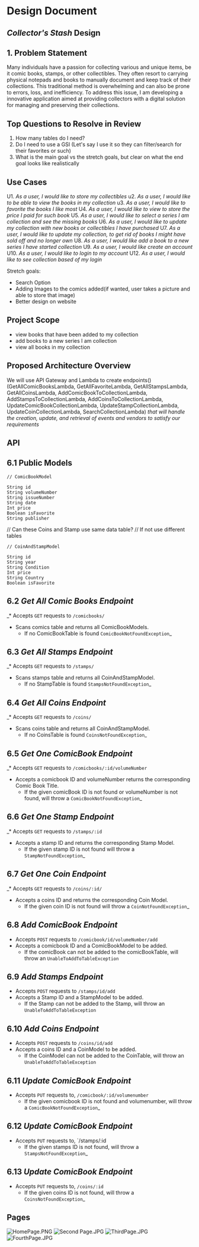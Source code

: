 # Design Document

## _Collector's Stash_ Design

## 1. Problem Statement
Many individuals have a passion for collecting various and unique items, be it comic books, stamps, or other collectibles. They often resort to carrying physical notepads and books to manually document and keep track of their collections. This traditional method is overwhelming and can also be prone to errors, loss, and inefficiency. To address this issue, I am developing a innovative application aimed at providing collectors with a digital solution for managing and preserving their collections.

## Top Questions to Resolve in Review
1. How many tables do I need?
2. Do I need to use a GSI (Let's say I use it so they can filter/search for their favorites or such)
3. What is the main goal vs the stretch goals, but clear on what the end goal looks like realistically

## Use Cases
U1. _As a user, I would like to store my collectibles_
u2. _As a user, I would like to be able to view the books in my collection_
u3. _As a user, I would like to favorite the books I like most_
U4. _As a user, I would like to view to store the price I paid for such book_
U5. _As a user, I would like to select a series I am collection and see the missing books_
U6. _As a user, I would like to update my collection with new books or collectibles I have purchased_
U7. _As a user, I would like to update my collection, to get rid of books I might have sold off and no longer own_
U8. _As a user, I would like add a book to a new series I have started collection_
U9. _As a user, I would like create an account_
U10. _As a user, I would like to login to my account_
U12. _As a user, I would like to see collection based of my login_

Stretch goals:
- Search Option
- Adding Images to the comics added(if wanted, user takes a picture and able to store that image)
- Better design on website

## Project Scope
- view books that have been added to my collection
- add books to a new series I am collection
- view all books in my collection

## Proposed Architecture Overview
We will use API Gateway and Lambda to create endpoints()
(GetAllComicBooksLambda, GetAllFavoriteLambda, GetAllStampsLambda, GetAllCoinsLambda, AddComicBookToCollectionLambda, AddStampsToCollectionLambda, AddCoinsToCollectionLambda, UpdateComicBookCollectionLambda, UpdateStampCollectionLambda, UpdateCoinCollectionLambda, SearchCollectionLambda)
_that will handle the creation, update, and retrieval of events and vendors to satisfy our requirements_

## API

## 6.1 Public Models
```
// ComicBookModel

String id
String volumeNumber
String issueNumber
String date
Int price
Boolean isFavorite
String publisher
```
// Can these Coins and Stamp use same data table?
// If not use different tables
```
// CoinAndStampModel

String id
String year
String Condition
Int price
String Country
Boolean isFavorite
```

## 6.2 _Get All Comic Books Endpoint_

_* Accepts `GET` requests to `/comicbooks/`
* Scans comics table and returns all ComicBookModels.
    * If no ComicBookTable is found
      `ComicBookNotFoundException`_

## 6.3 _Get All Stamps Endpoint_

_* Accepts `GET` requests to `/stamps/`
* Scans stamps table and returns all CoinAndStampModel.
    * If no StampTable is found
      `StampsNotFoundException`_

## 6.4 _Get All Coins Endpoint_

_* Accepts `GET` requests to `/coins/`
* Scans coins table and returns all CoinAndStampModel.
    * If no CoinsTable is found
      `CoinsNotFoundException`_

## 6.5 _Get One ComicBook Endpoint_

_* Accepts `GET` requests to `/comicbooks/:id/volumeNumber`
* Accepts a comicbook ID and volumeNumber returns the corresponding Comic Book Title.
    * If the given comicBook ID is not found or volumeNumber is not found, will throw a
      `ComicBookNotFoundException`_

## 6.6 _Get One Stamp Endpoint_

_* Accepts `GET` requests to `/stamps/:id`
* Accepts a stamp ID and returns the corresponding Stamp Model.
    * If the given stamp ID is not found will throw a
      `StampNotFoundException`_

## 6.7 _Get One Coin Endpoint_

_* Accepts `GET` requests to `/coins/:id/`
* Accepts a coins ID and returns the corresponding Coin Model.
    * If the given coin ID is not found will throw a
      `CoinNotFoundException`_

## 6.8 _Add ComicBook Endpoint_

* Accepts `POST` requests to `/comicbook/id/volumeNumber/add`
* Accepts a comicbook ID and a ComicBookModel to be added.
    * If the comicBook can not be added to the comicBookTable, will throw an `UnableToAddToTableException`

## 6.9 _Add Stamps Endpoint_

* Accepts `POST` requests to `/stamps/id/add`
* Accepts a Stamp ID and a StampModel to be added.
    * If the Stamp can not be added to the Stamp, will throw an `UnableToAddToTableException`

## 6.10 _Add Coins Endpoint_

* Accepts `POST` requests to `/coins/id/add`
* Accepts a coins ID and a CoinModel to be added.
    * If the CoinModel can not be added to the CoinTable, will throw an `UnableToAddToTableException`

## 6.11 _Update ComicBook Endpoint_

* Accepts `PUT` requests to, `/comicbook/:id/volumenumber`
    * If the given comicbook ID is not found and volumenumber, will throw a
      `ComicBookNotFoundException`_

## 6.12 _Update ComicBook Endpoint_

* Accepts `PUT` requests to, `/stamps/:id
    * If the given stamps ID is not found, will throw a
      `StampsNotFoundException`_

## 6.13 _Update ComicBook Endpoint_

* Accepts `PUT` requests to, `/coins/:id`
    * If the given coins ID is not found, will throw a
      `CoinsNotFoundException`_

## Pages
  
![HomePage.PNG](..%2F..%2F..%2F..%2Fresources%2Fimages%2FdesignImages%2FHomePage.PNG)
![Second Page.JPG](..%2F..%2F..%2F..%2Fresources%2Fimages%2FdesignImages%2FSecond%20Page.JPG)
![ThirdPage.JPG](..%2F..%2F..%2F..%2Fresources%2Fimages%2FdesignImages%2FThirdPage.JPG)
![FourthPage.JPG](..%2F..%2F..%2F..%2Fresources%2Fimages%2FdesignImages%2FFourthPage.JPG)
